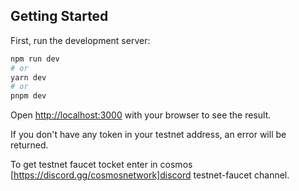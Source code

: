## Getting Started

First, run the development server:

```bash
npm run dev
# or
yarn dev
# or
pnpm dev
```

Open [http://localhost:3000](http://localhost:3000) with your browser to see the result.

If you don't have any token in your testnet address, an error will be returned.

To get testnet faucet tocket enter in cosmos [https://discord.gg/cosmosnetwork]discord testnet-faucet channel.
